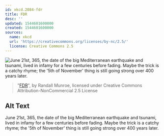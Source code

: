 ```yaml
---
id: xkcd.2084-fdr
title: FDR
desc: ''
updated: 1544601600000
created: 1544601600000
sources:
  name: xkcd
  url: 'https://creativecommons.org/licenses/by-nc/2.5/'
  license: Creative Commons 2.5
---
```

![June 21st, 365, the date of the big Mediterranean earthquake and tsunami, lived in infamy for a few centuries before fading. Maybe the trick is a catchy rhyme; the '5th of November' thing is still going strong over 400 years later.](https://imgs.xkcd.com/comics/fdr.png)
> "[FDR](https://xkcd.com/2084/)", by Randall Munroe, licensed under Creative Commons Attribution-NonCommercial 2.5 License

## Alt Text
June 21st, 365, the date of the big Mediterranean earthquake and tsunami, lived in infamy for a few centuries before fading. Maybe the trick is a catchy rhyme; the '5th of November' thing is still going strong over 400 years later.
